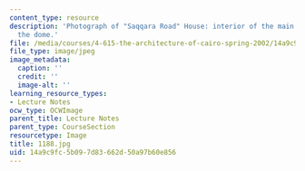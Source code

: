 ```yaml
---
content_type: resource
description: 'Photograph of "Saqqara Road" House: interior of the main hall under
  the dome.'
file: /media/courses/4-615-the-architecture-of-cairo-spring-2002/14a9c9fc5b097d83662d50a97b60e856_1188.jpg
file_type: image/jpeg
image_metadata:
  caption: ''
  credit: ''
  image-alt: ''
learning_resource_types:
- Lecture Notes
ocw_type: OCWImage
parent_title: Lecture Notes
parent_type: CourseSection
resourcetype: Image
title: 1188.jpg
uid: 14a9c9fc-5b09-7d83-662d-50a97b60e856
---
```

